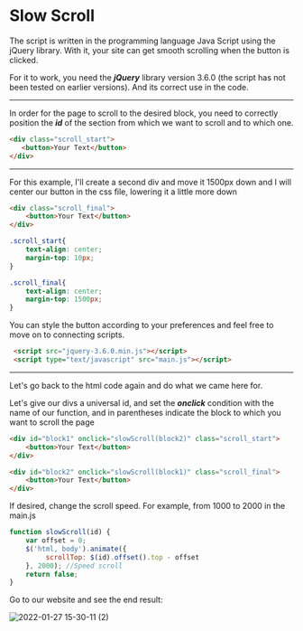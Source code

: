 # Slow Scroll
The script is written in the  programming language Java Script using the jQuery library. With it, your site can get smooth scrolling when the button is clicked.

 For it to work, you need the ***jQuery*** library version 3.6.0 (the script has not been tested on earlier versions). And its correct use in the code.

 ___

 In order for the page to scroll to the desired block, you need to correctly position the ***id*** of the section from which we want to scroll and to which one.
 ```html
<div class="scroll_start">
    <button>Your Text</button>
</div>
 ```
 ___

For this example, I'll create a second div and move it 1500px down and I will center our button in the css file, lowering it a little more down

```html
<div class="scroll_final">
    <button>Your Text</button>
</div>  
```

```css
.scroll_start{
    text-align: center;
    margin-top: 10px;
}

.scroll_final{
    text-align: center;
    margin-top: 1500px;
}

```
You can style the button according to your preferences and feel free to move on to connecting scripts.

```html
 <script src="jquery-3.6.0.min.js"></script>
 <script type="text/javascript" src="main.js"></script>
```
___

Let's go back to the html code again and do what we came here for.

Let's give our divs a universal id, and set the ***onclick*** condition with the name of our function, and in parentheses indicate the block to which you want to scroll the page

```html
<div id="block1" onclick="slowScroll(block2)" class="scroll_start">
    <button>Your Text</button>
</div>

<div id="block2" onclick="slowScroll(block1)" class="scroll_final">
    <button>Your Text</button>
</div>  
```
If desired, change the scroll speed. For example, from 1000 to 2000 in the main.js

```js
function slowScroll(id) { 
    var offset = 0;
    $('html, body').animate({ 
         scrollTop: $(id).offset().top - offset 
    }, 2000); //Speed scroll
    return false; 
}
```
Go to our website and see the end result:

![2022-01-27 15-30-11 (2)](https://user-images.githubusercontent.com/97966535/151344544-33be32ae-39d4-4b65-a4ab-205c66444c46.gif)
